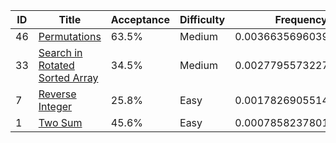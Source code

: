 |ID|Title|Acceptance|Difficulty|Frequency|
|----|-----|----|---|---|
|46|[Permutations]( https://leetcode.com/problems/permutations)|63.5%|Medium|0.003663569603920762|
|33|[Search in Rotated Sorted Array]( https://leetcode.com/problems/search-in-rotated-sorted-array)|34.5%|Medium|0.0027795573227129993|
|7|[Reverse Integer]( https://leetcode.com/problems/reverse-integer)|25.8%|Easy|0.0017826905514433007|
|1|[Two Sum]( https://leetcode.com/problems/two-sum)|45.6%|Easy|0.000785823780173602|
